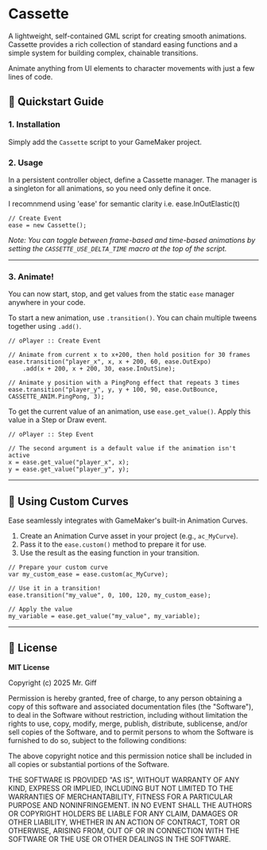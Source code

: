 # Cassette

A lightweight, self-contained GML script for creating smooth animations. Cassette provides a rich collection of standard easing functions and a simple system for building complex, chainable transitions. 

Animate anything from UI elements to character movements with just a few lines of code.

## 🚀 Quickstart Guide

### 1\. Installation

Simply add the `Cassette` script to your GameMaker project.

### 2\. Usage 

In a persistent controller object, define a Cassette manager. The manager is a singleton for all animations, so you need only define it once.

I recomnmend using 'ease' for semantic clarity i.e. ease.InOutElastic(t)

```gml
// Create Event
ease = new Cassette();
```

*Note: You can toggle between frame-based and time-based animations by setting the `CASSETTE_USE_DELTA_TIME` macro at the top of the script.*

-----

### 3\. Animate\!

You can now start, stop, and get values from the static `ease` manager anywhere in your code.

To start a new animation, use `.transition()`. You can chain multiple tweens together using `.add()`.

```gml
// oPlayer :: Create Event

// Animate from current x to x+200, then hold position for 30 frames
ease.transition("player_x", x, x + 200, 60, ease.OutExpo)
    .add(x + 200, x + 200, 30, ease.InOutSine);

// Animate y position with a PingPong effect that repeats 3 times
ease.transition("player_y", y, y + 100, 90, ease.OutBounce, CASSETTE_ANIM.PingPong, 3);
```

To get the current value of an animation, use `ease.get_value()`. Apply this value in a Step or Draw event.

```gml
// oPlayer :: Step Event

// The second argument is a default value if the animation isn't active
x = ease.get_value("player_x", x);
y = ease.get_value("player_y", y);
```

-----

## 🎨 Using Custom Curves

Ease seamlessly integrates with GameMaker's built-in Animation Curves.

1.  Create an Animation Curve asset in your project (e.g., `ac_MyCurve`).
2.  Pass it to the `ease.custom()` method to prepare it for use.
3.  Use the result as the easing function in your transition.

<!-- end list -->

```gml
// Prepare your custom curve
var my_custom_ease = ease.custom(ac_MyCurve);

// Use it in a transition!
ease.transition("my_value", 0, 100, 120, my_custom_ease);

// Apply the value
my_variable = ease.get_value("my_value", my_variable);
```

-----

## 📜 License

**MIT License**

Copyright (c) 2025 Mr. Giff

Permission is hereby granted, free of charge, to any person obtaining a copy of this software and associated documentation files (the "Software"), to deal in the Software without restriction, including without limitation the rights to use, copy, modify, merge, publish, distribute, sublicense, and/or sell copies of the Software, and to permit persons to whom the Software is furnished to do so, subject to the following conditions:

The above copyright notice and this permission notice shall be included in all copies or substantial portions of the Software.

THE SOFTWARE IS PROVIDED "AS IS", WITHOUT WARRANTY OF ANY KIND, EXPRESS OR IMPLIED, INCLUDING BUT NOT LIMITED TO THE WARRANTIES OF MERCHANTABILITY, FITNESS FOR A PARTICULAR PURPOSE AND NONINFRINGEMENT. IN NO EVENT SHALL THE AUTHORS OR COPYRIGHT HOLDERS BE LIABLE FOR ANY CLAIM, DAMAGES OR OTHER LIABILITY, WHETHER IN AN ACTION OF CONTRACT, TORT OR OTHERWISE, ARISING FROM, OUT OF OR IN CONNECTION WITH THE SOFTWARE OR THE USE OR OTHER DEALINGS IN THE SOFTWARE.
